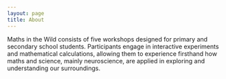 ```yaml
---
layout: page
title: About
---
```


Maths in the Wild consists of five workshops designed for primary and 
secondary school students. Participants engage in interactive experiments
and mathematical calculations, allowing them to experience firsthand how
maths and science, mainly neuroscience, are applied in exploring and
understanding our surroundings.
